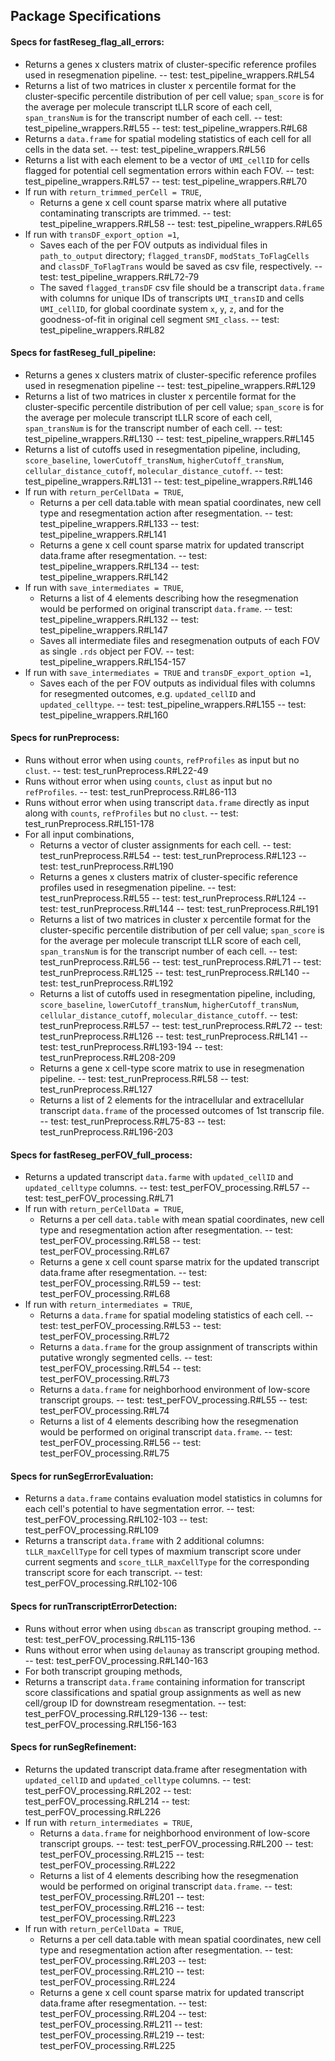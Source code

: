 ## Package Specifications

#### Specs for fastReseg_flag_all_errors:

-   Returns a genes x clusters matrix of cluster-specific reference profiles used in resegmenation pipeline. -- test: test_pipeline_wrappers.R#L54
-   Returns a list of two matrices in cluster x percentile format for the cluster-specific percentile distribution of per cell value; `span_score` is for the average per molecule transcript tLLR score of each cell, `span_transNum` is for the transcript number of each cell. -- test: test_pipeline_wrappers.R#L55 -- test: test_pipeline_wrappers.R#L68
-   Returns a `data.frame` for spatial modeling statistics of each cell for all cells in the data set. -- test: test_pipeline_wrappers.R#L56
-   Returns a list with each element to be a vector of `UMI_cellID` for cells flagged for potential cell segmentation errors within each FOV. -- test: test_pipeline_wrappers.R#L57 -- test: test_pipeline_wrappers.R#L70
-   If run with `return_trimmed_perCell = TRUE`,
    -   Returns a gene x cell count sparse matrix where all putative contaminating transcripts are trimmed. -- test: test_pipeline_wrappers.R#L58 -- test: test_pipeline_wrappers.R#L65
-   If run with `transDF_export_option =1`,
    -   Saves each of the per FOV outputs as individual files in `path_to_output` directory; `flagged_transDF`, `modStats_ToFlagCells` and `classDF_ToFlagTrans` would be saved as csv file, respectively. -- test: test_pipeline_wrappers.R#L72-79
    -   The saved `flagged_transDF` csv file should be a transcript `data.frame` with columns for unique IDs of transcripts `UMI_transID` and cells `UMI_cellID`, for global coordinate system `x`, `y`, `z`, and for the goodness-of-fit in original cell segment `SMI_class`. -- test: test_pipeline_wrappers.R#L82

#### Specs for fastReseg_full_pipeline:

-   Returns a genes x clusters matrix of cluster-specific reference profiles used in resegmenation pipeline -- test: test_pipeline_wrappers.R#L129
-   Returns a list of two matrices in cluster x percentile format for the cluster-specific percentile distribution of per cell value; `span_score` is for the average per molecule transcript tLLR score of each cell, `span_transNum` is for the transcript number of each cell. -- test: test_pipeline_wrappers.R#L130 -- test: test_pipeline_wrappers.R#L145
-   Returns a list of cutoffs used in resegmentation pipeline, including, `score_baseline`, `lowerCutoff_transNum`, `higherCutoff_transNum`, `cellular_distance_cutoff`, `molecular_distance_cutoff`. -- test: test_pipeline_wrappers.R#L131 -- test: test_pipeline_wrappers.R#L146
-   If run with `return_perCellData = TRUE`,
    -   Returns a per cell data.table with mean spatial coordinates, new cell type and resegmentation action after resegmentation. -- test: test_pipeline_wrappers.R#L133 -- test: test_pipeline_wrappers.R#L141
    -   Returns a gene x cell count sparse matrix for updated transcript data.frame after resegmentation. -- test: test_pipeline_wrappers.R#L134 -- test: test_pipeline_wrappers.R#L142
-   If run with `save_intermediates = TRUE`,
    -   Returns a list of 4 elements describing how the resegmenation would be performed on original transcript `data.frame`. -- test: test_pipeline_wrappers.R#L132 -- test: test_pipeline_wrappers.R#L147
    -   Saves all intermediate files and resegmenation outputs of each FOV as single `.rds` object per FOV. -- test: test_pipeline_wrappers.R#L154-157
-   If run with `save_intermediates = TRUE` and `transDF_export_option =1`,
    -   Saves each of the per FOV outputs as individual files with columns for resegmented outcomes, e.g. `updated_cellID` and `updated_celltype`. -- test: test_pipeline_wrappers.R#L155 -- test: test_pipeline_wrappers.R#L160

#### Specs for runPreprocess:

-   Runs without error when using `counts`, `refProfiles` as input but no `clust`. -- test: test_runPreprocess.R#L22-49
-   Runs without error when using `counts`, `clust` as input but no `refProfiles`. -- test: test_runPreprocess.R#L86-113
-   Runs without error when using transcript `data.frame` directly as input along with `counts`, `refProfiles` but no `clust`. -- test: test_runPreprocess.R#L151-178
-   For all input combinations,
    -   Returns a vector of cluster assignments for each cell. -- test: test_runPreprocess.R#L54 -- test: test_runPreprocess.R#L123 -- test: test_runPreprocess.R#L190
    -   Returns a genes x clusters matrix of cluster-specific reference profiles used in resegmenation pipeline. -- test: test_runPreprocess.R#L55 -- test: test_runPreprocess.R#L124 -- test: test_runPreprocess.R#L144 -- test: test_runPreprocess.R#L191
    -   Returns a list of two matrices in cluster x percentile format for the cluster-specific percentile distribution of per cell value; `span_score` is for the average per molecule transcript tLLR score of each cell, `span_transNum` is for the transcript number of each cell. -- test: test_runPreprocess.R#L56 -- test: test_runPreprocess.R#L71 -- test: test_runPreprocess.R#L125 -- test: test_runPreprocess.R#L140 -- test: test_runPreprocess.R#L192
    -   Returns a list of cutoffs used in resegmentation pipeline, including, `score_baseline`, `lowerCutoff_transNum`, `higherCutoff_transNum`, `cellular_distance_cutoff`, `molecular_distance_cutoff`. -- test: test_runPreprocess.R#L57 -- test: test_runPreprocess.R#L72 -- test: test_runPreprocess.R#L126 -- test: test_runPreprocess.R#L141 -- test: test_runPreprocess.R#L193-194 -- test: test_runPreprocess.R#L208-209
    -   Returns a gene x cell-type score matrix to use in resegmenation pipeline. -- test: test_runPreprocess.R#L58 -- test: test_runPreprocess.R#L127
    -   Returns a list of 2 elements for the intracellular and extracellular transcript `data.frame` of the processed outcomes of 1st transcrip file. -- test: test_runPreprocess.R#L75-83 -- test: test_runPreprocess.R#L196-203

#### Specs for fastReseg_perFOV_full_process:

-   Returns a updated transcript `data.farme` with `updated_cellID` and `updated_celltype` columns. -- test: test_perFOV_processing.R#L57 -- test: test_perFOV_processing.R#L71
-   If run with `return_perCellData = TRUE`,
    -   Returns a per cell `data.table` with mean spatial coordinates, new cell type and resegmentation action after resegmentation. -- test: test_perFOV_processing.R#L58 -- test: test_perFOV_processing.R#L67
    -   Returns a gene x cell count sparse matrix for the updated transcript data.frame after resegmentation. -- test: test_perFOV_processing.R#L59 -- test: test_perFOV_processing.R#L68
-   If run with `return_intermediates = TRUE`,
    -   Returns a `data.frame` for spatial modeling statistics of each cell. -- test: test_perFOV_processing.R#L53 -- test: test_perFOV_processing.R#L72
    -   Returns a `data.frame` for the group assignment of transcripts within putative wrongly segmented cells. -- test: test_perFOV_processing.R#L54 -- test: test_perFOV_processing.R#L73
    -   Returns a `data.frame` for neighborhood environment of low-score transcript groups. -- test: test_perFOV_processing.R#L55 -- test: test_perFOV_processing.R#L74
    -   Returns a list of 4 elements describing how the resegmenation would be performed on original transcript `data.frame`. -- test: test_perFOV_processing.R#L56 -- test: test_perFOV_processing.R#L75

#### Specs for runSegErrorEvaluation:

-   Returns a `data.frame` contains evaluation model statistics in columns for each cell's potential to have segmentation error. -- test: test_perFOV_processing.R#L102-103 -- test: test_perFOV_processing.R#L109
-   Returns a transcript `data.frame` with 2 additional columns: `tLLR_maxCellType` for cell types of maxmium transcript score under current segments and `score_tLLR_maxCellType` for the corresponding transcript score for each transcript. -- test: test_perFOV_processing.R#L102-106

#### Specs for runTranscriptErrorDetection:

-   Runs without error when using `dbscan` as transcript grouping method. -- test: test_perFOV_processing.R#L115-136
-   Runs without error when using `delaunay` as transcript grouping method. -- test: test_perFOV_processing.R#L140-163
-   For both transcript grouping methods,
-   Returns a transcript `data.frame` containing information for transcript score classifications and spatial group assignments as well as new cell/group ID for downstream resegmentation. -- test: test_perFOV_processing.R#L129-136 -- test: test_perFOV_processing.R#L156-163

#### Specs for runSegRefinement:

-   Returns the updated transcript data.frame after resegmentation with `updated_cellID` and `updated_celltype` columns. -- test: test_perFOV_processing.R#L202 -- test: test_perFOV_processing.R#L214 -- test: test_perFOV_processing.R#L226
-   If run with `return_intermediates = TRUE`,
    -   Returns a `data.frame` for neighborhood environment of low-score transcript groups. -- test: test_perFOV_processing.R#L200 -- test: test_perFOV_processing.R#L215 -- test: test_perFOV_processing.R#L222
    -   Returns a list of 4 elements describing how the resegmenation would be performed on original transcript `data.frame`. -- test: test_perFOV_processing.R#L201 -- test: test_perFOV_processing.R#L216 -- test: test_perFOV_processing.R#L223
-   If run with `return_perCellData = TRUE`,
    -   Returns a per cell data.table with mean spatial coordinates, new cell type and resegmentation action after resegmentation. -- test: test_perFOV_processing.R#L203 -- test: test_perFOV_processing.R#L210 -- test: test_perFOV_processing.R#L224
    -   Returns a gene x cell count sparse matrix for updated transcript data.frame after resegmentation. -- test: test_perFOV_processing.R#L204 -- test: test_perFOV_processing.R#L211 -- test: test_perFOV_processing.R#L219 -- test: test_perFOV_processing.R#L225
